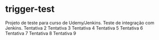 # trigger-test
Projeto de teste para curso de Udemy/Jenkins.
Teste de integração com Jenkins.
Tentativa 2
Tentativa 3
Tentativa 4
Tentativa 5
Tentativa 6
Tentativa 7
Tentativa 8
Tentativa 9
